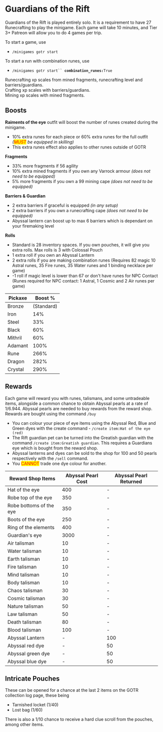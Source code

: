 # Guardians of the Rift

Guardians of the Rift is played entirely solo. It is a requirement to have 27 Runecrafting to play the minigame. Each game will take 10 minutes, and Tier 3+ Patreon will allow you to do 4 games per trip.

To start a game, use&#x20;

* `/minigames gotr start`

To start a run with combination runes, use

* `/minigames gotr start`` `**`combination_runes:`**`True`

Runecrafting xp scales from mined fragments, runecrafting level and barriers/guardians.\
Crafting xp scales with barriers/guardians.\
Mining xp scales with mined fragments.

## **Boosts**

**Raiments of the eye** outfit will boost the number of runes created during the minigame.

* 10% extra runes for each piece or 60% extra runes for the full outfit _(<mark style="color:red;">MUST</mark> be equipped in skilling)_
* This extra runes effect also applies to other runes outside of GOTR

**Fragments**

* 33% more fragments if 56 agility
* 10% extra mined fragments if you own any Varrock armour _(does not need to be equipped)_
* 5% more fragments if you own a 99 mining cape _(does not need to be equipped)_

**Barriers & Guardian**

* 2 extra barriers if graceful is equipped _(in any setup)_
* 2 extra barriers if you own a runecrafting cape _(does not need to be equipped)_
* Abyssal lantern can boost up to max 6 barriers which is dependant on your firemaking level

**Rolls**

* Standard is 28 inventory spaces. If you own pouches, it will give you extra rolls. Max rolls is 3 with Colossal Pouch
* 1 extra roll if you own an Abyssal Lantern
* 2 extra rolls if you are making combination runes (Requires 82 magic 10 Astral runes, 35 Fire runes, 35 Water runes and 1 binding necklace per game)
* \-1 roll if magic level is lower than 67 or don't have runes for NPC Contact\
  (Runes required for NPC contact: 1 Astral, 1 Cosmic and 2 Air runes per game)

| Pickaxe | Boost %    |
| ------- | ---------- |
| Bronze  | (Standard) |
| Iron    | 14%        |
| Steel   | 33%        |
| Black   | 60%        |
| Mithril | 60%        |
| Adamant | 100%       |
| Rune    | 266%       |
| Dragon  | 282%       |
| Crystal | 290%       |

## Rewards

Each game will reward you with runes, talismans, and some untradeable items, alongside a common chance to obtain Abyssal pearls at a rate of 1/6.944. Abyssal pearls are needed to buy rewards from the reward shop. Rewards are bought using the command `/buy`

* You can colour your piece of eye items using the Abyssal Red, Blue and Green dyes with the create command - `/create item:Hat of the eye (red)`
* The Rift guardian pet can be turned into the Greatish guardian with the command `/create item:Greatish guardian`. This requires a Guardians eye which is bought from the reward shop.&#x20;
* Abyssal lanterns and dyes can be sold to the shop for 100 and 50 pearls respectively with the `/sell` command.
* You <mark style="color:red;">CANNOT</mark> trade one dye colour for another.

| **Reward Shop Items**   | **Abyssal Pearl Cost** | **Abyssal Pearl Returned** |
| ----------------------- | ---------------------- | -------------------------- |
| Hat of the eye          | 400                    | -                          |
| Robe top of the eye     | 350                    | -                          |
| Robe bottoms of the eye | 350                    | -                          |
| Boots of the eye        | 250                    | -                          |
| Ring of the elements    | 400                    | -                          |
| Guardian's eye          | 3000                   | -                          |
| Air talisman            | 10                     | -                          |
| Water talisman          | 10                     | -                          |
| Earth talisman          | 10                     | -                          |
| Fire talisman           | 10                     | -                          |
| Mind talisman           | 10                     | -                          |
| Body talisman           | 10                     | -                          |
| Chaos talisman          | 30                     | -                          |
| Cosmic talisman         | 30                     | -                          |
| Nature talisman         | 50                     | -                          |
| Law talisman            | 50                     | -                          |
| Death talisman          | 80                     | -                          |
| Blood talisman          | 100                    | -                          |
| Abyssal Lantern         | -                      | 100                        |
| Abyssal red dye         | -                      | 50                         |
| Abyssal green dye       | -                      | 50                         |
| Abyssal blue dye        | -                      | 50                         |

## Intricate Pouches

These can be opened for a chance at the last 2 items on the GOTR collection log page, these being

* Tarnished locket (1/40)
* Lost bag (1/60)

There is also a 1/10 chance to receive a hard clue scroll from the pouches, among other items.
